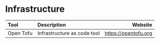 # Infrastructure

| Tool      | Description                 | Website               |
| :-------- | :-------------------------- | --------------------: |
| Open Tofu | Infrastructure as code tool | https://opentofu.org  |
